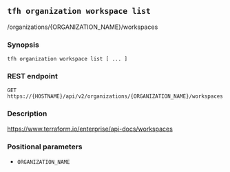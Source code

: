 ## `tfh organization workspace list`

/organizations/{ORGANIZATION_NAME}/workspaces

### Synopsis

    tfh organization workspace list [ ... ]

### REST endpoint

    GET https://{HOSTNAME}/api/v2/organizations/{ORGANIZATION_NAME}/workspaces

### Description

https://www.terraform.io/enterprise/api-docs/workspaces

### Positional parameters

* `ORGANIZATION_NAME`

